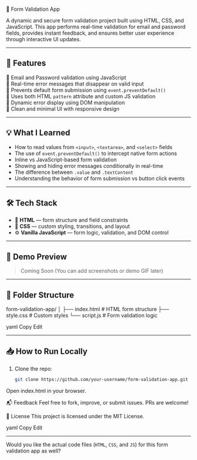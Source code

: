 🧾 Form Validation App

A dynamic and secure form validation project built using HTML, CSS, and JavaScript. This app performs real-time validation for email and password fields, provides instant feedback, and ensures better user experience through interactive UI updates.

---

## 🚀 Features

🔹 Email and Password validation using JavaScript  
🔹 Real-time error messages that disappear on valid input  
🔹 Prevents default form submission using `event.preventDefault()`  
🔹 Uses both HTML `pattern` attribute and custom JS validation  
🔹 Dynamic error display using DOM manipulation  
🔹 Clean and minimal UI with responsive design  

---

## 💡 What I Learned

- How to read values from `<input>`, `<textarea>`, and `<select>` fields  
- The use of `event.preventDefault()` to intercept native form actions  
- Inline vs JavaScript-based form validation  
- Showing and hiding error messages conditionally in real-time  
- The difference between `.value` and `.textContent`  
- Understanding the behavior of form submission vs button click events  

---

## 🛠️ Tech Stack

- 🔧 **HTML** — form structure and field constraints  
- 🎨 **CSS** — custom styling, transitions, and layout  
- ⚙️ **Vanilla JavaScript** — form logic, validation, and DOM control  

---

## 📸 Demo Preview

> Coming Soon (You can add screenshots or demo GIF later)

---

## 📂 Folder Structure

form-validation-app/
│
├── index.html # HTML form structure
├── style.css # Custom styles
└── script.js # Form validation logic

yaml
Copy
Edit

---

## 📥 How to Run Locally

1. Clone the repo:
   ```bash
   git clone https://github.com/your-username/form-validation-app.git
Open index.html in your browser.

📬 Feedback
Feel free to fork, improve, or submit issues. PRs are welcome!

📄 License
This project is licensed under the MIT License.

yaml
Copy
Edit

---

Would you like the actual code files (`HTML`, `CSS`, and `JS`) for this form validation app as well?
